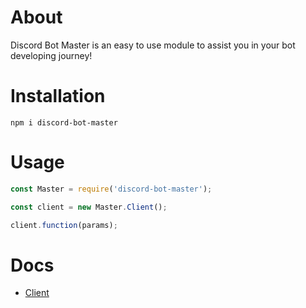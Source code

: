 # About

Discord Bot Master is an easy to use module to assist you in your bot developing journey!

# Installation

`npm i discord-bot-master`

# Usage

```js
const Master = require('discord-bot-master');

const client = new Master.Client();

client.function(params);
```

# Docs

* [Client]('./Docs/Client.md')